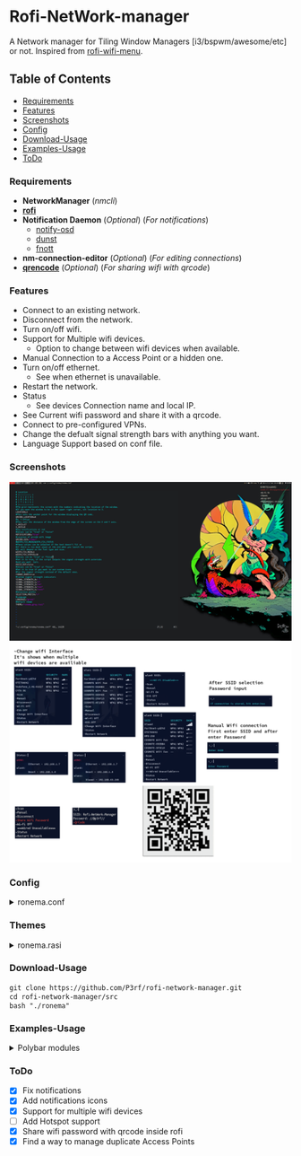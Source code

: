 # Rofi-NetWork-manager
A Network manager for Tiling Window Managers [i3/bspwm/awesome/etc] or not.
Inspired from [rofi-wifi-menu](https://github.com/zbaylin/rofi-wifi-menu).
## Table of Contents

- [Requirements](#requirements)
- [Features](#features)
- [Screenshots](#screenshots)
- [Config](#config)
- [Download-Usage](#download-usage)
- [Examples-Usage](#examples-usage)
- [ToDo](#todo)

### Requirements

- **NetworkManager** (_nmcli_)
- [**rofi**](https://github.com/davatorium/rofi)
- **Notification Daemon** (_Optional_) (_For notifications_)
  - [notify-osd](https://launchpad.net/notify-osd)
  - [dunst](https://github.com/dunst-project/dunst)
  - [fnott](https://codeberg.org/dnkl/fnott)
- **nm-connection-editor** (_Optional_) (_For editing connections_)
- [**qrencode**](https://fukuchi.org/works/qrencode) (_Optional_) (_For sharing wifi with qrcode_)

### Features

- Connect to an existing network.
- Disconnect from the network.
- Turn on/off wifi.
- Support for Multiple wifi devices.
  - Option to change between wifi devices when available.
- Manual Connection to a Access Point or a hidden one.
- Turn on/off ethernet.
  - See when ethernet is unavailable.
- Restart the network.
- Status
  - See devices Connection name and local IP.
- See Current wifi password and share it with a qrcode.
- Connect to pre-configured VPNs.
- Change the defualt signal strength bars with anything you want.
- Language Support  based on conf file.

### Screenshots

![Desktop](docs/images/main.png)
![Options](docs/images/options.png)

### Config

<details> 
 <summary>ronema.conf</summary>


```
# Location
# +---------- +
# | 1 | 2 | 3 |
# | 8 | 0 | 4 |
# | 7 | 6 | 5 |
# +-----------+
#The grid represents the screen with the numbers indicating the location of the window.
#If you want the window to be in the upper right corner, set location to 3.
LOCATION=0
#This sets the anchor point for the window displaying the QR code.         
QRCODE_LOCATION=$LOCATION 
#X, Y Offset
#This sets the distance of the window from the edge of the screen on the X and Y axis.
Y_AXIS=0
X_AXIS=0
#Use notifications or not
#Values can be "true" or "false"
NOTIFICATIONS="false"
#Location of qrcode wifi image
QRCODE_DIR="/tmp/"
#WIDTH_FIX_MAIN/WIDTH_FIX_STATUS 
#These values can be adjusted if the text doesn't fit or
#if there is too much space at the end when you launch the script.
#It will depend on the font type and size.
WIDTH_FIX_MAIN=1
WIDTH_FIX_STATUS=10
#Values can be "true" or "false"
#Set it to true, if the script outputs the signal strength with asterisks
#and you want  bars.
ASCII_OUT=false
#Values can be "true" or "false"
#Set it to true if you want to use custom icons
#for the signal strength instead of the default ones.
CHANGE_BARS=false
#Custom signal strength indicators
SIGNAL_STRENGTH_0="0"
SIGNAL_STRENGTH_1="1"
SIGNAL_STRENGTH_2="12"
SIGNAL_STRENGTH_3="123"
SIGNAL_STRENGTH_4="1234"
#Selection prefix
SELECTION_PREFIX="~"
#Language
LANGUAGE="english"
#Default theme
THEME="ronema.rasi"
```
</details>

### Themes

<details> 
 <summary>ronema.rasi</summary>

```
font: "DejaVu Sans Mono 9";       //Font
//Colors
foreground:#f8f8f2;               //Text
background:#0A1229;               //Background
accent:#00BCD4;                   //Highlight
foreground-selection:@foreground; //Selection_fg
background-selection:#e34039;     //Selection_bg
```
</details>

### Download-Usage

```
git clone https://github.com/P3rf/rofi-network-manager.git
cd rofi-network-manager/src
bash "./ronema"
```

### Examples-Usage

<details> 
 <summary>Polybar modules</summary>

```
[module/wireless-network]
type = internal/network
interface = wlan0
interval = 3.0
unknown-as-up = true
format-connected-background = ${colors.background}
format-connected-foreground = ${colors.foreground}
format-connected-padding = 1
format-connected = %{A1:ronema:}<ramp-signal> <label-connected>%{A}
label-connected = %essid%/%local_ip%
format-disconnected-background = ${colors.background}
format-disconnected-foreground = ${colors.foreground}
format-disconnected-padding = 1
format-disconnected = %{A1:ronema:}<label-disconnected>%{A}
label-disconnected =""
ramp-signal-0 = "󰤯"
ramp-signal-1 = "󰤟"
ramp-signal-2 = "󰤢"
ramp-signal-3 = "󰤥"
ramp-signal-4 = "󰤨"
ramp-signal-foreground = ${colors.white}
```

```
[module/wired-network]
type = internal/network
interface = eth0
interval = 3.0
format-connected-background = ${colors.background}
format-connected-foreground = ${colors.foreground}
format-connected-padding = 1
format-connected = %{A1:ronema:}<label-connected>%{A}
label-connected =  %local_ip%
format-disconnected-background = ${colors.background}
format-disconnected-foreground = ${colors.foreground-alt}
format-disconnected-padding = 1
format-disconnected = %{A1:ronema:}<label-disconnected>%{A}
label-disconnected ="󰌺"
```
</details>

### ToDo

- [x] Fix notifications
- [x] Add notifications icons
- [x] Support for multiple wifi devices
- [ ] Add Hotspot support
- [x] Share wifi password with qrcode inside rofi
- [x] Find a way to manage duplicate Access Points
